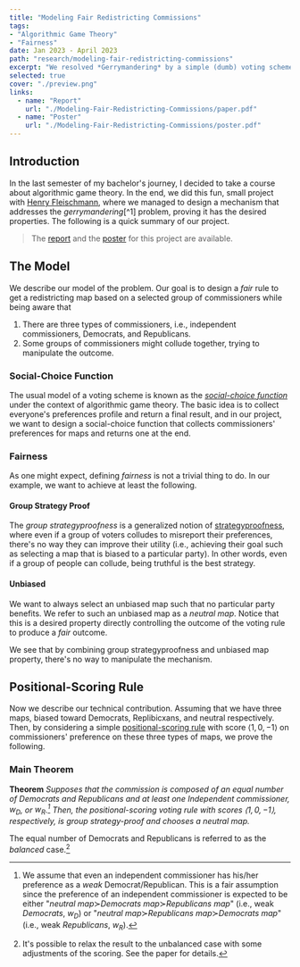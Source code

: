```yaml
---
title: "Modeling Fair Redistricting Commissions"
tags:
- "Algorithmic Game Theory"
- "Fairness"
date: Jan 2023 - April 2023
path: "research/modeling-fair-redistricting-commissions"
excerpt: "We resolved *Gerrymandering* by a simple (dumb) voting scheme..."
selected: true
cover: "./preview.png"
links:
  - name: "Report"
    url: "./Modeling-Fair-Redistricting-Commissions/paper.pdf"
  - name: "Poster"
    url: "./Modeling-Fair-Redistricting-Commissions/poster.pdf" 
---
```


## Introduction

In the last semester of my bachelor's journey, I decided to take a course about algorithmic game theory. In the end, we did this fun, small project with [Henry Fleischmann](http://www-personal.umich.edu/~henryfl/index.html), where we managed to design a mechanism that addresses the *gerrymandering*[^1] problem, proving it has the desired properties. The following is a quick summary of our project.

> The [report](./Modeling-Fair-Redistricting-Commissions/paper.pdf) and the [poster](./Modeling-Fair-Redistricting-Commissions/poster.pdf) for this project are available.

## The Model

We describe our model of the problem. Our goal is to design a *fair* rule to get a redistricting map based on a selected group of commissioners while being aware that

1. There are three types of commissioners, i.e., independent commissioners, Democrats, and Republicans.
2. Some groups of commissioners might collude together, trying to manipulate the outcome.

### Social-Choice Function

The usual model of a voting scheme is known as the [*social-choice function*](https://en.wikipedia.org/wiki/Social_choice_theory#Social_choice_functions) under the context of algorithmic game theory. The basic idea is to collect everyone's preferences profile and return a final result, and in our project, we want to design a social-choice function that collects commissioners' preferences for maps and returns one at the end.

### Fairness

As one might expect, defining *fairness* is not a trivial thing to do. In our example, we want to achieve at least the following.

#### Group Strategy Proof

The *group strategyproofness* is a generalized notion of [strategyproofness](https://en.wikipedia.org/wiki/Strategyproofness), where even if a group of voters colludes to misreport their preferences, there's no way they can improve their utility (i.e., achieving their goal such as selecting a map that is biased to a particular party). In other words, even if a group of people can collude, being truthful is the best strategy.

#### Unbiased

We want to always select an unbiased map such that no particular party benefits.  We refer to such an unbiased map as a *neutral map*. Notice that this is a desired property directly controlling the outcome of the voting rule to produce a *fair* outcome.

We see that by combining group strategyproofness and unbiased map property, there's no way to manipulate the mechanism.

## Positional-Scoring Rule

Now we describe our technical contribution.  Assuming that we have three maps, biased toward Democrats, Replibicxans, and neutral respectively. Then, by considering a simple [positional-scoring rule](https://en.wikipedia.org/wiki/Positional_voting) with score $\langle 1, 0, -1\rangle$ on commissioners' preference on these three types of maps, we prove the following.

### Main Theorem

**Theorem** *Supposes that the commission is composed of an equal number of Democrats and Republicans and at least one Independent commissioner, $w_D$, or $w_R$.[^2] Then, the positional-scoring voting rule with scores $\langle 1, 0, -1\rangle$, respectively, is group strategy-proof and chooses a neutral map.*

[^2]: We assume that even an independent commissioner has his/her preference as a *weak* Democrat/Republican. This is a fair assumption since the preference of an independent commissioner is expected to be either "*neutral map*$\succ$*Democrats map*$\succ$*Republicans map*" (i.e., weak *Democrats*, $w_D$) or "*neutral map*$\succ$*Republicans map*$\succ$*Democrats map*" (i.e., weak *Republicans*, $w_R$).

The equal number of Democrats and Republicans is referred to as the *balanced* case.[^3]

[^3]: It's possible to relax the result to the unbalanced case with some adjustments of the scoring. See the paper for details.
